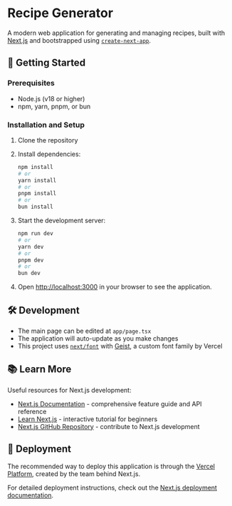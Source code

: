 # Recipe Generator

A modern web application for generating and managing recipes, built with [Next.js](https://nextjs.org) and bootstrapped using [`create-next-app`](https://nextjs.org/docs/app/api-reference/cli/create-next-app).

## 🚀 Getting Started

### Prerequisites
- Node.js (v18 or higher)
- npm, yarn, pnpm, or bun

### Installation and Setup

1. Clone the repository
2. Install dependencies:
   ```bash
   npm install
   # or
   yarn install
   # or
   pnpm install
   # or
   bun install
   ```

3. Start the development server:
   ```bash
   npm run dev
   # or
   yarn dev
   # or
   pnpm dev
   # or
   bun dev
   ```

4. Open [http://localhost:3000](http://localhost:3000) in your browser to see the application.

## 🛠️ Development

- The main page can be edited at `app/page.tsx`
- The application will auto-update as you make changes
- This project uses [`next/font`](https://nextjs.org/docs/app/building-your-application/optimizing/fonts) with [Geist](https://vercel.com/font), a custom font family by Vercel

## 📚 Learn More

Useful resources for Next.js development:

- [Next.js Documentation](https://nextjs.org/docs) - comprehensive feature guide and API reference
- [Learn Next.js](https://nextjs.org/learn) - interactive tutorial for beginners
- [Next.js GitHub Repository](https://github.com/vercel/next.js) - contribute to Next.js development

## 🚀 Deployment

The recommended way to deploy this application is through the [Vercel Platform](https://vercel.com/new?utm_medium=default-template&filter=next.js&utm_source=create-next-app&utm_campaign=create-next-app-readme), created by the team behind Next.js.

For detailed deployment instructions, check out the [Next.js deployment documentation](https://nextjs.org/docs/app/building-your-application/deploying).
